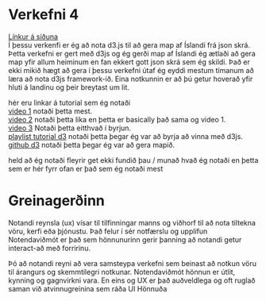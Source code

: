 # Verkefni 4
[Línkur á síðuna](http://tsuts.tskoli.is/2t/2811992349/onn_5/Verkefni_4/index.html)                                                       
Í þessu verkenfi er ég að nota d3.js til að gera map af Íslandi frá json skrá.
Þetta verkefni er gert með d3js og ég gerði map af Íslandi ég ætlaði að gera map yfir allum 
heiminum en fan ekkert gott json skrá sem ég skildi.
Það er ekki mikið hægt að gera í þessu verkefni útaf ég eyddi mestum tímanum að læra að nota d3js framework-ið.
Eina notkunnin er að þú getur hoverað yfir hluti á landinu og þeir breytast um lit.


hér eru linkar á tutorial sem ég notaði                                                                                                   
[video 1](https://www.youtube.com/watch?v=aNbgrqRuoiE) notaði þetta mest.                                                                 
[video 2](https://www.youtube.com/watch?v=G-VggTK-Wlg) notaði þetta lika en þetta er basically það sama og video 1.                       
[video 3](https://www.youtube.com/watch?v=lJgEx_yb4u0) Notaði þetta eitthvað í byrjun.                                                     
[playlist tutorial d3](https://www.youtube.com/watch?v=K3FMuLT_3Ik&list=PLEDbaVSIL58PGP65y3kkZse02s79BCbsp) notaði þetta þegar ég var að byrja að vinna með d3js.                                                                                                                   
[github d3](https://github.com/d3/d3/blob/master/API.md#geographies-d3-geo) notaði þetta þegar ég var að gera mapið.                       

held að ég notaði fleyrir get ekki fundið þau / munað hvað ég notaði en þetta sem er hér fyrr ofan er það sem ég notaði mest
# Greinagerðinn

Notandi reynsla (ux) vísar til tilfinningar manns og viðhorf til að nota tiltekna vöru, 
kerfi eða þjónustu. Það felur í sér notfærslu og upplifun
Notendaviðmót er það sem hönnunurinn gerir þanning að notandi getur interact-að með forririnu.

Þó að notandi reyni að vera samsteypa verkefni sem beinast að notkun vöru til árangurs og skemmtilegri notkunar.
 Notendaviðmót hönnun er útlit, kynning og gagnvirkni vara. 
 En eins og UX er það auðveldlega og oft ruglað saman við atvinnugreinina sem ráða UI Hönnuða
